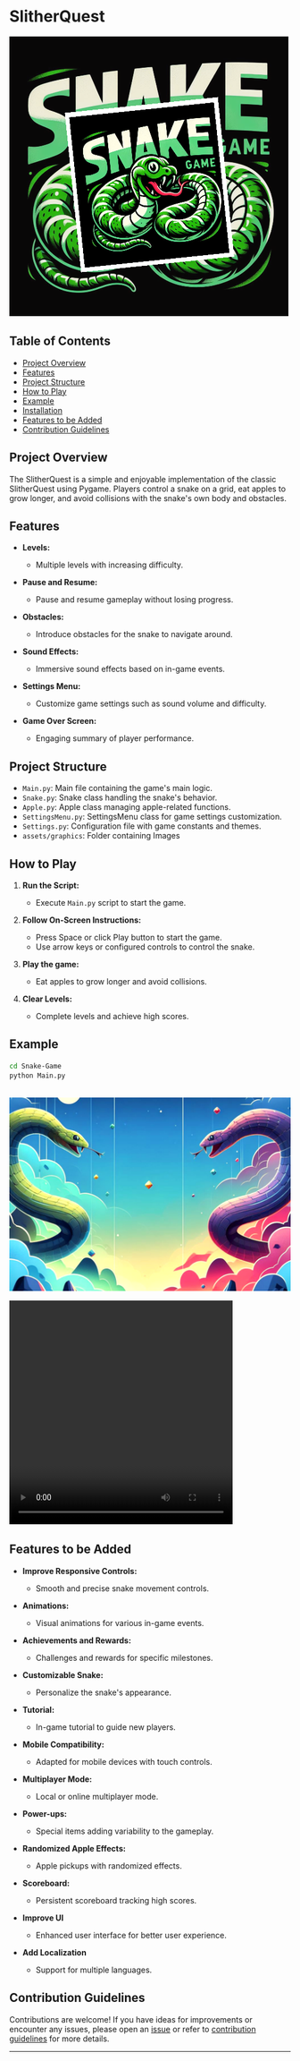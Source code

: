 # SlitherQuest

![SlitherQuest](assets/graphics/icons/game_icon.png)

## Table of Contents

- [Project Overview](#project-overview)
- [Features](#features)
- [Project Structure](#project-structure)
- [How to Play](#how-to-play)
- [Example](#example)
- [Installation](#installation)
- [Features to be Added](#features-to-be-added)
- [Contribution Guidelines](#contribution-guidelines)

## Project Overview

The SlitherQuest is a simple and enjoyable implementation of the classic SlitherQuest using Pygame. Players control a snake on a grid, eat apples to grow longer, and avoid collisions with the snake's own body and obstacles.

## Features

- **Levels:**

  - Multiple levels with increasing difficulty.

- **Pause and Resume:**

  - Pause and resume gameplay without losing progress.

- **Obstacles:**

  - Introduce obstacles for the snake to navigate around.

- **Sound Effects:**

  - Immersive sound effects based on in-game events.

- **Settings Menu:**

  - Customize game settings such as sound volume and difficulty.

- **Game Over Screen:**

  - Engaging summary of player performance.

## Project Structure

- `Main.py`: Main file containing the game's main logic.
- `Snake.py`: Snake class handling the snake's behavior.
- `Apple.py`: Apple class managing apple-related functions.
- `SettingsMenu.py`: SettingsMenu class for game settings customization.
- `Settings.py`: Configuration file with game constants and themes.
- `assets/graphics`: Folder containing Images

## How to Play

1. **Run the Script:**

   - Execute `Main.py` script to start the game.

2. **Follow On-Screen Instructions:**

   - Press Space or click Play button to start the game.
   - Use arrow keys or configured controls to control the snake.

3. **Play the game:**

   - Eat apples to grow longer and avoid collisions.

4. **Clear Levels:**

   - Complete levels and achieve high scores.

## Example

```bash
cd Snake-Game
python Main.py
```

\
![Output](assets/graphics/background/background_image.png)

<video width="400" height="400" controls src="output/Snake_Game_Output.mp4" type="video/mp4">
</video>

## Features to be Added

- **Improve Responsive Controls:**

  - Smooth and precise snake movement controls.

- **Animations:**

  - Visual animations for various in-game events.

- **Achievements and Rewards:**

  - Challenges and rewards for specific milestones.

- **Customizable Snake:**

  - Personalize the snake's appearance.

- **Tutorial:**

  - In-game tutorial to guide new players.

- **Mobile Compatibility:**

  - Adapted for mobile devices with touch controls.

- **Multiplayer Mode:**

  - Local or online multiplayer mode.

- **Power-ups:**

  - Special items adding variability to the gameplay.

- **Randomized Apple Effects:**

  - Apple pickups with randomized effects.

- **Scoreboard:**

  - Persistent scoreboard tracking high scores.

- **Improve UI**

  - Enhanced user interface for better user experience.

- **Add Localization**

  - Support for multiple languages.

## Contribution Guidelines

Contributions are welcome! If you have ideas for improvements or encounter any issues, please open an [issue](https://github.com/vrm-piyush/Python-Projects/issues/new/choose) or refer to [contribution guidelines](../../CONTRIBUTING.md) for more details.

---

